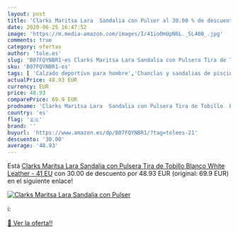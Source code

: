 ```yaml
---
layout: post
title: 'Clarks Maritsa Lara  Sandalia con Pulser al 30.00 % de descuento'
date: 2020-06-25 16:47:52
image: 'https://m.media-amazon.com/images/I/41ioOmUpN6L._SL400_.jpg'
comments: true
category: ofertas
author: 'tole.es'
slug: 'B07FQYNBR1-es Clarks Maritsa Lara Sandalia con Pulsera Tira de Tobillo...'
sku: 'B07FQYNBR1-es'
tags: [ 'Calzado deportivo para hombre','Chanclas y sandalias de piscina para hombre','Sandalias de vestir para hombre','Zapatillas y calzado deportivo para hombre','Zapatos','Zapatos para hombre','Zapatos y complementos','sandalia', ]
actualPrice: 48.93 EUR
currency: EUR
price: 48.93
comparePrice: 69.9 EUR
prodname: 'Clarks Maritsa Lara  Sandalia con Pulsera Tira de Tobillo  Blanco  White Leather -   41 EU'
country: 'es'
flag: '🇪🇸'
brand: ''
buyurl: 'https://www.amazon.es/dp/B07FQYNBR1/?tag=tolees-21'
descuento: '30.00'
average: '48.93'
---
```


Está [Clarks Maritsa Lara  Sandalia con Pulsera Tira de Tobillo  Blanco  White Leather -   41 EU](https://www.amazon.es/dp/B07FQYNBR1/?tag=tolees-21) con 30.00 de descuento por 48.93 EUR (original: 69.9 EUR) en el siguiente enlace!

[![Clarks Maritsa Lara  Sandalia con Pulser](https://m.media-amazon.com/images/I/41ioOmUpN6L._SL400_.jpg)](https://www.amazon.es/dp/B07FQYNBR1/?tag=tolees-21)

ℹ️:


[🛒 Ver la oferta!!](https://www.amazon.es/dp/B07FQYNBR1/?tag=tolees-21)
